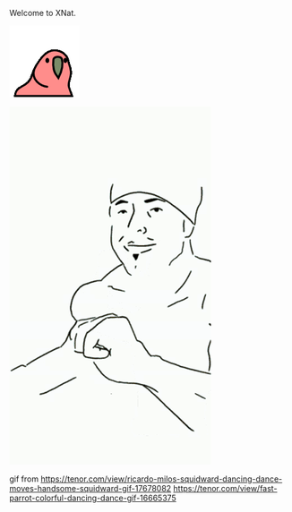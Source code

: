 Welcome to XNat.  

![image](https://github.com/yiming-47/2020-NYMU-XNAT-QAQ/blob/main/fast-parrot.gif)

![image](https://github.com/yiming-47/2020-NYMU-XNAT-QAQ/blob/main/tenor.gif)


gif from 
https://tenor.com/view/ricardo-milos-squidward-dancing-dance-moves-handsome-squidward-gif-17678082
https://tenor.com/view/fast-parrot-colorful-dancing-dance-gif-16665375
